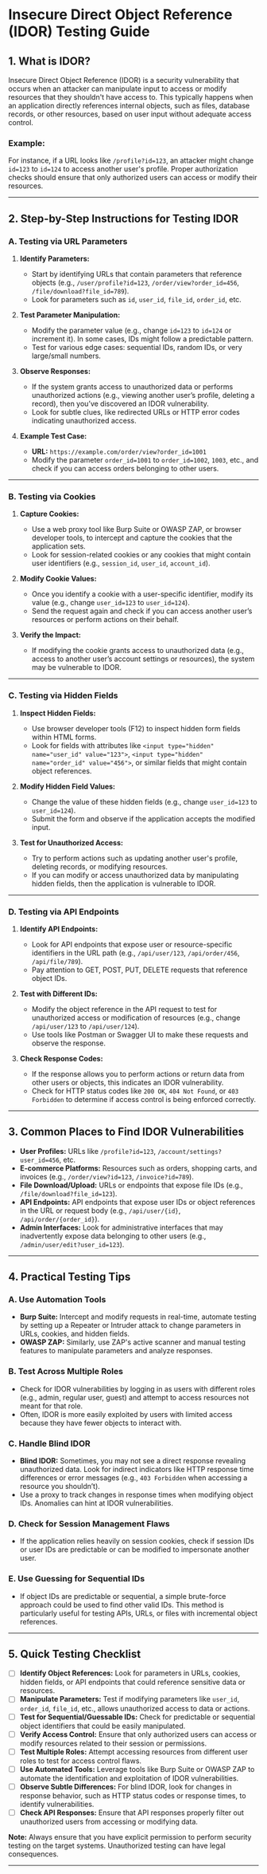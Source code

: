 # Insecure Direct Object Reference (IDOR) Testing Guide

## 1. What is IDOR?
Insecure Direct Object Reference (IDOR) is a security vulnerability that occurs when an attacker can manipulate input to access or modify resources that they shouldn't have access to. This typically happens when an application directly references internal objects, such as files, database records, or other resources, based on user input without adequate access control.

### Example:
For instance, if a URL looks like `/profile?id=123`, an attacker might change `id=123` to `id=124` to access another user's profile. Proper authorization checks should ensure that only authorized users can access or modify their resources.

---

## 2. Step-by-Step Instructions for Testing IDOR

### A. Testing via URL Parameters
1. **Identify Parameters:**
   - Start by identifying URLs that contain parameters that reference objects (e.g., `/user/profile?id=123`, `/order/view?order_id=456`, `/file/download?file_id=789`).
   - Look for parameters such as `id`, `user_id`, `file_id`, `order_id`, etc.

2. **Test Parameter Manipulation:**
   - Modify the parameter value (e.g., change `id=123` to `id=124` or increment it). In some cases, IDs might follow a predictable pattern.
   - Test for various edge cases: sequential IDs, random IDs, or very large/small numbers.

3. **Observe Responses:**
   - If the system grants access to unauthorized data or performs unauthorized actions (e.g., viewing another user’s profile, deleting a record), then you’ve discovered an IDOR vulnerability.
   - Look for subtle clues, like redirected URLs or HTTP error codes indicating unauthorized access.

4. **Example Test Case:**
   - **URL:** `https://example.com/order/view?order_id=1001`
   - Modify the parameter `order_id=1001` to `order_id=1002`, `1003`, etc., and check if you can access orders belonging to other users.

---

### B. Testing via Cookies
1. **Capture Cookies:**
   - Use a web proxy tool like Burp Suite or OWASP ZAP, or browser developer tools, to intercept and capture the cookies that the application sets.
   - Look for session-related cookies or any cookies that might contain user identifiers (e.g., `session_id`, `user_id`, `account_id`).

2. **Modify Cookie Values:**
   - Once you identify a cookie with a user-specific identifier, modify its value (e.g., change `user_id=123` to `user_id=124`).
   - Send the request again and check if you can access another user’s resources or perform actions on their behalf.

3. **Verify the Impact:**
   - If modifying the cookie grants access to unauthorized data (e.g., access to another user’s account settings or resources), the system may be vulnerable to IDOR.

---

### C. Testing via Hidden Fields
1. **Inspect Hidden Fields:**
   - Use browser developer tools (F12) to inspect hidden form fields within HTML forms.
   - Look for fields with attributes like `<input type="hidden" name="user_id" value="123">`, `<input type="hidden" name="order_id" value="456">`, or similar fields that might contain object references.

2. **Modify Hidden Field Values:**
   - Change the value of these hidden fields (e.g., change `user_id=123` to `user_id=124`).
   - Submit the form and observe if the application accepts the modified input.

3. **Test for Unauthorized Access:**
   - Try to perform actions such as updating another user's profile, deleting records, or modifying resources.
   - If you can modify or access unauthorized data by manipulating hidden fields, then the application is vulnerable to IDOR.

---

### D. Testing via API Endpoints
1. **Identify API Endpoints:**
   - Look for API endpoints that expose user or resource-specific identifiers in the URL path (e.g., `/api/user/123`, `/api/order/456`, `/api/file/789`).
   - Pay attention to GET, POST, PUT, DELETE requests that reference object IDs.

2. **Test with Different IDs:**
   - Modify the object reference in the API request to test for unauthorized access or modification of resources (e.g., change `/api/user/123` to `/api/user/124`).
   - Use tools like Postman or Swagger UI to make these requests and observe the response.

3. **Check Response Codes:**
   - If the response allows you to perform actions or return data from other users or objects, this indicates an IDOR vulnerability.
   - Check for HTTP status codes like `200 OK`, `404 Not Found`, or `403 Forbidden` to determine if access control is being enforced correctly.

---

## 3. Common Places to Find IDOR Vulnerabilities

- **User Profiles:** URLs like `/profile?id=123`, `/account/settings?user_id=456`, etc.
- **E-commerce Platforms:** Resources such as orders, shopping carts, and invoices (e.g., `/order/view?id=123`, `/invoice?id=789`).
- **File Download/Upload:** URLs or endpoints that expose file IDs (e.g., `/file/download?file_id=123`).
- **API Endpoints:** API endpoints that expose user IDs or object references in the URL or request body (e.g., `/api/user/{id}`, `/api/order/{order_id}`).
- **Admin Interfaces:** Look for administrative interfaces that may inadvertently expose data belonging to other users (e.g., `/admin/user/edit?user_id=123`).

---

## 4. Practical Testing Tips

### A. Use Automation Tools
- **Burp Suite:** Intercept and modify requests in real-time, automate testing by setting up a Repeater or Intruder attack to change parameters in URLs, cookies, and hidden fields.
- **OWASP ZAP:** Similarly, use ZAP's active scanner and manual testing features to manipulate parameters and analyze responses.

### B. Test Across Multiple Roles
- Check for IDOR vulnerabilities by logging in as users with different roles (e.g., admin, regular user, guest) and attempt to access resources not meant for that role.
- Often, IDOR is more easily exploited by users with limited access because they have fewer objects to interact with.

### C. Handle Blind IDOR
- **Blind IDOR:** Sometimes, you may not see a direct response revealing unauthorized data. Look for indirect indicators like HTTP response time differences or error messages (e.g., `403 Forbidden` when accessing a resource you shouldn’t).
- Use a proxy to track changes in response times when modifying object IDs. Anomalies can hint at IDOR vulnerabilities.

### D. Check for Session Management Flaws
- If the application relies heavily on session cookies, check if session IDs or user IDs are predictable or can be modified to impersonate another user.

### E. Use Guessing for Sequential IDs
- If object IDs are predictable or sequential, a simple brute-force approach could be used to find other valid IDs. This method is particularly useful for testing APIs, URLs, or files with incremental object references.

---

## 5. Quick Testing Checklist

- [ ] **Identify Object References:** Look for parameters in URLs, cookies, hidden fields, or API endpoints that could reference sensitive data or resources.
- [ ] **Manipulate Parameters:** Test if modifying parameters like `user_id`, `order_id`, `file_id`, etc., allows unauthorized access to data or actions.
- [ ] **Test for Sequential/Guessable IDs:** Check for predictable or sequential object identifiers that could be easily manipulated.
- [ ] **Verify Access Control:** Ensure that only authorized users can access or modify resources related to their session or permissions.
- [ ] **Test Multiple Roles:** Attempt accessing resources from different user roles to test for access control flaws.
- [ ] **Use Automated Tools:** Leverage tools like Burp Suite or OWASP ZAP to automate the identification and exploitation of IDOR vulnerabilities.
- [ ] **Observe Subtle Differences:** For blind IDOR, look for changes in response behavior, such as HTTP status codes or response times, to identify vulnerabilities.
- [ ] **Check API Responses:** Ensure that API responses properly filter out unauthorized users from accessing or modifying data.

**Note:** Always ensure that you have explicit permission to perform security testing on the target systems. Unauthorized testing can have legal consequences.

---

